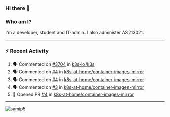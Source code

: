 ### Hi there 👋

### Who am I?
I'm a developer, student and IT-admin. I also administer AS213021.

---
### :zap: Recent Activity
<!--START_SECTION:activity-->
1. 🗣 Commented on [#3704](https://github.com/k3s-io/k3s/issues/3704) in [k3s-io/k3s](https://github.com/k3s-io/k3s)
2. 🗣 Commented on [#4](https://github.com/k8s-at-home/container-images-mirror/issues/4) in [k8s-at-home/container-images-mirror](https://github.com/k8s-at-home/container-images-mirror)
3. 🗣 Commented on [#4](https://github.com/k8s-at-home/container-images-mirror/issues/4) in [k8s-at-home/container-images-mirror](https://github.com/k8s-at-home/container-images-mirror)
4. 🗣 Commented on [#3](https://github.com/k8s-at-home/container-images-mirror/issues/3) in [k8s-at-home/container-images-mirror](https://github.com/k8s-at-home/container-images-mirror)
5. 💪 Opened PR [#4](https://github.com/k8s-at-home/container-images-mirror/pull/4) in [k8s-at-home/container-images-mirror](https://github.com/k8s-at-home/container-images-mirror)
<!--END_SECTION:activity-->
---

<img align="center" src="https://github-readme-stats.vercel.app/api?username=samip5&show_icons=true" alt="samip5" />
